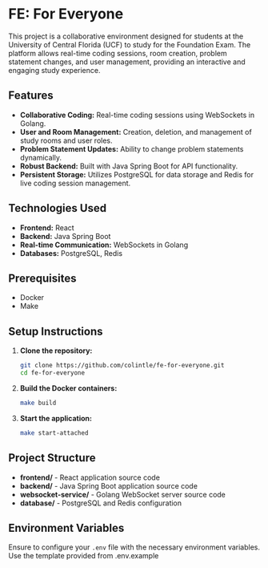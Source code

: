 # FE: For Everyone

This project is a collaborative environment designed for students at the University of Central Florida (UCF) to study for the Foundation Exam. The platform allows real-time coding sessions, room creation, problem statement changes, and user management, providing an interactive and engaging study experience.

## Features

- **Collaborative Coding:** Real-time coding sessions using WebSockets in Golang.
- **User and Room Management:** Creation, deletion, and management of study rooms and user roles.
- **Problem Statement Updates:** Ability to change problem statements dynamically.
- **Robust Backend:** Built with Java Spring Boot for API functionality.
- **Persistent Storage:** Utilizes PostgreSQL for data storage and Redis for live coding session management.

## Technologies Used

- **Frontend:** React
- **Backend:** Java Spring Boot
- **Real-time Communication:** WebSockets in Golang
- **Databases:** PostgreSQL, Redis

## Prerequisites

- Docker
- Make

## Setup Instructions

1. **Clone the repository:**
    ```sh
    git clone https://github.com/colintle/fe-for-everyone.git
    cd fe-for-everyone
    ```

2. **Build the Docker containers:**
    ```sh
    make build
    ```

3. **Start the application:**
    ```sh
    make start-attached
    ```

## Project Structure

- **frontend/** - React application source code
- **backend/** - Java Spring Boot application source code
- **websocket-service/** - Golang WebSocket server source code
- **database/** - PostgreSQL and Redis configuration

## Environment Variables

Ensure to configure your `.env` file with the necessary environment variables. Use the template provided from .env.example
